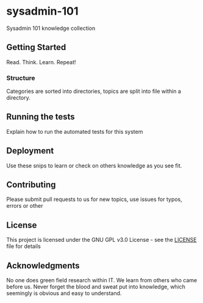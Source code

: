 # sysadmin-101

Sysadmin 101 knowledge collection

## Getting Started

Read. Think. Learn. Repeat!

### Structure

Categories are sorted into directories, topics are split into file within a directory.

## Running the tests

Explain how to run the automated tests for this system

## Deployment

Use these snips to learn or check on others knowledge as you see fit.

## Contributing

Please submit pull requests to us for new topics, use issues for typos, errors or other 

## License

This project is licensed under the GNU GPL v3.0 License - see the [LICENSE](LICENSE) file for details

## Acknowledgments

No one does green field research within IT. We learn from others who came before us. Never forget the blood and sweat put into knowledge, which seemingly is obvious and easy to understand.
